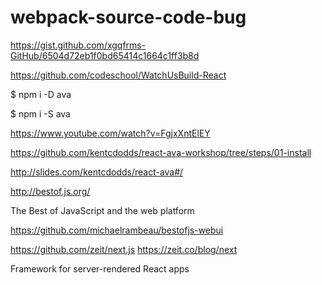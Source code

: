 # webpack-source-code-bug

https://gist.github.com/xgqfrms-GitHub/6504d72eb1f0bd65414c1664c1ff3b8d



https://github.com/codeschool/WatchUsBuild-React  






$ npm i -D ava

$ npm i -S ava

https://www.youtube.com/watch?v=FgjxXntElEY

https://github.com/kentcdodds/react-ava-workshop/tree/steps/01-install


http://slides.com/kentcdodds/react-ava#/



http://bestof.js.org/

The Best of JavaScript and the web platform

https://github.com/michaelrambeau/bestofjs-webui


https://github.com/zeit/next.js
https://zeit.co/blog/next

Framework for server-rendered React apps









